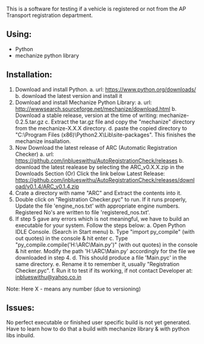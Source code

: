 This is a software for testing if a vehicle is registered or not
from the AP Transport registration department.

Using:
-----
* Python
* mechanize python library

Installation:
------------
1. Download and install Python.
   a. url: https://www.python.org/downloads/
   b. download the latest version and install it   
2. Download and install Mechanize Python Library:
   a. url: http://wwwsearch.sourceforge.net/mechanize/download.html
   b. Download a stable release, version at the time of writing: mechanize-0.2.5.tar.gz
   c. Extract the tar.gz file and copy the "mechanize" directory from the mechanize-X.X.X directory.
   d. paste the copied directory to "C:\Program Files (x86)\Python2.X\Lib\site-packages". This finishes
      the mechanize insallation.
3. Now Download the latest release of ARC (Automatic Registration Checker)
	a. url: https://github.com/inblueswithu/AutoRegistrationCheck/releases
	b. download the latest realease by selecting the ARC_v0.X.X.zip in the Downloads Section (Or) Click the link below
	   Latest Release: https://github.com/inblueswithu/AutoRegistrationCheck/releases/download/v0.1.4/ARC_v0.1.4.zip
4. Crate a directory with name "ARC" and Extract the contents into it.
5. Double click on "Registration Checker.pyc" to run. If it runs properly, Update the file 'engine_nos.txt' with appropriate engine numbers. Registered No's are written to file 'registered_nos.txt'.
6. If step 5 gave any errors which is not meaningful, we have to build an executable for your system. Follow the steps below:
	a. Open Python IDLE Console. (Search in Start menu)
	b. Type "import py_compile" (with out quotes) in the console & hit enter
	c. Type "py_compile.compile('H:\ARC\Main.py')" (with out quotes) in the console & hit enter. Modify the path
		'H:\ARC\Main.py' accordingly for the file we downloaded in step 4.
	d. This should produce a file 'Main.pyc' in the same directory.
	e. Rename it to remember it, usually "Registration Checker.pyc".
	f. Run it to test if its working, if not contact Developer at: inblueswithu@yahoo.co.in

Note: Here X - means any number (due to versioning)

Issues:
------
No perfect executable or finished user specific build is not yet generated.
Have to learn how to do that a build with mechanize library & with python libs
inbuild.
